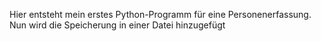 Hier entsteht mein erstes Python-Programm für eine Personenerfassung.
Nun wird die Speicherung in einer Datei hinzugefügt